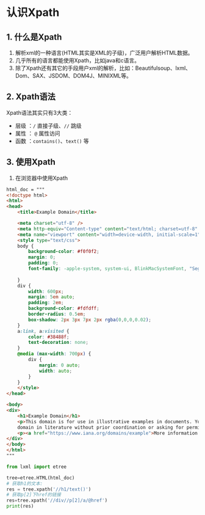 # 认识Xpath

## 1. 什么是Xpath

1. 解析xml的一种语言(HTML其实是XML的子级)，广泛用户解析HTML数据。
2. 几乎所有的语言都能使用Xpath，比如java和c语言。
3. 除了Xpath还有其它的手段用户xml的解析，比如：Beautifulsoup、lxml、Dom、SAX、JSDOM、DOM4J、MINIXML等。

## 2. Xpath语法

Xpath语法其实只有3大类：

- 层级 ：` / ` 直接子级、`//` 跳级
- 属性 ： `@` 属性访问
- 函数 ：`contains()`、`text()` 等

## 3. 使用Xpath

1. 在浏览器中使用Xpath

```html
html_doc = """
<!doctype html>
<html>
<head>
    <title>Example Domain</title>

    <meta charset="utf-8" />
    <meta http-equiv="Content-type" content="text/html; charset=utf-8" />
    <meta name="viewport" content="width=device-width, initial-scale=1" />
    <style type="text/css">
    body {
        background-color: #f0f0f2;
        margin: 0;
        padding: 0;
        font-family: -apple-system, system-ui, BlinkMacSystemFont, "Segoe UI", "Open Sans", "Helvetica Neue", Helvetica, Arial, sans-serif;
        
    }
    div {
        width: 600px;
        margin: 5em auto;
        padding: 2em;
        background-color: #fdfdff;
        border-radius: 0.5em;
        box-shadow: 2px 3px 7px 2px rgba(0,0,0,0.02);
    }
    a:link, a:visited {
        color: #38488f;
        text-decoration: none;
    }
    @media (max-width: 700px) {
        div {
            margin: 0 auto;
            width: auto;
        }
    }
    </style>    
</head>

<body>
<div>
    <h1>Example Domain</h1>
    <p>This domain is for use in illustrative examples in documents. You may use this
    domain in literature without prior coordination or asking for permission.</p>
    <p><a href="https://www.iana.org/domains/example">More information...</a></p>
</div>
</body>
</html>
"""
```

```python
from lxml import etree

tree=etree.HTML(html_doc)
# 获取h1的文本:
res = tree.xpath('//h1/text()')
# 获取p[2]下href的链接
res=tree.xpath('//div//p[2]/a/@href')
print(res)
```

